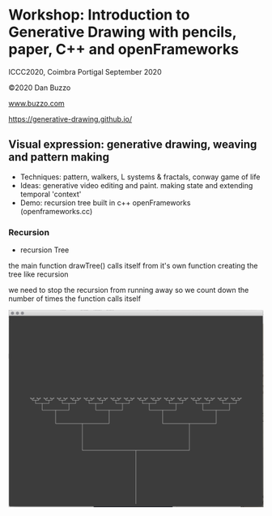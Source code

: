 # Workshop: Introduction to Generative Drawing with pencils, paper, C++ and openFrameworks
ICCC2020, Coimbra Portigal September 2020
 
 ©2020 Dan Buzzo
 
 www.buzzo.com
 
 https://generative-drawing.github.io/


## Visual expression: generative drawing, weaving and pattern making

* Techniques: pattern, walkers, L systems & fractals, conway game of life
* Ideas: generative video editing and paint. making state and extending temporal 'context'
* Demo: recursion tree built in c++ openFrameworks (openframeworks.cc)

### Recursion

* recursion Tree

the main function drawTree() calls itself from it's own function creating the tree like recursion

we need to stop the recursion from running away so we count down the number of times the function calls itself

![screenshot](screenshot-recursionTree.png)

